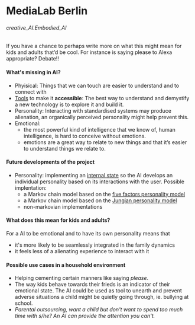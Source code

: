# MediaLab Berlin
###### creative_AI.Embodied_AI

If you have a chance to perhaps write more on what this might mean for kids and adults that’d be cool. 
For instance is saying please to Alexa appropriate? Debate!!

#### What's missing in AI?

* Phyisical: Things that we can touch are easier to understand and to connect with
* [Tools](http://cognimates.me) to make it **accessible**: The best way to understand and demystify a new technology is to explore it and build it.
* Personality: Interacting with standardised systems may produce alienation, an organically perceived personality might help prevent this. 
* Emotional:
  * the most powerful kind of intelligence that we know of, human intelligence, is hard to conceive without emotions. 
  * emotions are a great way to relate to new things and that it’s easier to understand things we relate to.

#### Future developments of the project

* Personality: implementing an [internal state](https://en.wikipedia.org/wiki/Finite-state_machine) so the AI develops an individual personality based on its interactions with the user. Possible implentation: 
  * a Markov chain model based on the [five factors personality model](https://www.hindawi.com/journals/mpe/2013/132735/)
  * a Markov chain model based on the [Jungian personality model](http://ceur-ws.org/Vol-1680/paper7.pdf)
  * non-markovian implementations


#### What does this mean for kids and adults?

For a AI to be emotional and to have its own personality means that
* it's more likely to be seamlessly integrated in the family dynamics
* it feels less of a alienating experience to interact with it


#### Possible use cases in a household environment 

* Helping cementing certain manners like saying *please*.
* The way kids behave towards their frieds is an indicator of their emotional state. The AI could be used as tool to unearth and prevent adverse situations a child might be quietly going through, ie. bullying at school.
* *Parental outsourcing, want a child but don't want to spend too much time with s/he? An AI can provide the attention you can't.*


